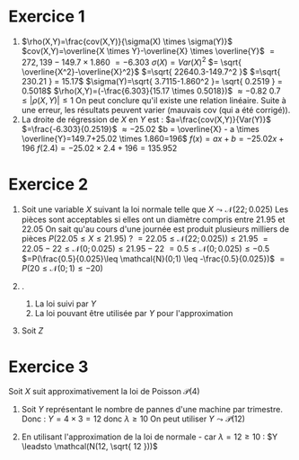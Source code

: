 # Exercice 1

1) $\rho(X,Y)=\frac{cov(X,Y)}{\sigma(X) \times \sigma(Y)}$
	$cov(X,Y)=\overline{X \times Y}-\overline{X} \times \overline{Y}$
	$= 272,139 - 149.7 \times 1.860$
	$=-6.303$
	$\sigma(X)=Var(X)^2$
	$= \sqrt{ \overline{X^2}-\overline{X}^2}$
	$=\sqrt{ 22640.3-149.7^2 }$
	$=\sqrt{ 230.21 } = 15.17$
	$\sigma(Y)=\sqrt{ 3.7115-1.860^2 }= \sqrt{ 0.2519 } = 0.5018$
	$\rho(X,Y)=(-\frac{6.303}{15.17 \times 0.5018})$
	$\approx-0.82$
	$0.7 \leq | \rho(X,Y) | \leq 1$
	On peut conclure qu'il existe une relation linéaire. Suite à une erreur, les résultats peuvent varier (mauvais cov (qui a été corrigé)).
2) La droite de régression de $X$ en $Y$ est :
	$a=\frac{cov(X,Y)}{Var(Y)}$
	$=\frac{-6.303}{0.2519}$
	$\approx-25.02$
	$b = \overline{X} - a \times \overline{Y}=149.7+25.02 \times 1.860=196$
	$f(x)=ax+b=-25.02x+196$
	$f(2.4)=-25.02 \times 2.4 + 196=135.952$
# Exercice 2

1) Soit une variable $X$ suivant la loi normale telle que $X \leadsto \mathcal{N}(22; 0.025)$
	Les pièces sont acceptables si elles ont un diamètre compris entre 21.95 et 22.05
	On sait qu'au cours d'une journée est produit plusieurs milliers de pièces
	$P(22.05 \leq X \leq 21.95)$ ?
	$=22.05 \leq \mathcal{N}(22;0.025)) \leq 21.95$
	$=22.05-22 \leq \mathcal{N}(0;0.025) \leq 21.95-22$
	$=0.5 \leq \mathcal{N}(0;0.025) \leq -0.5$
	$=P(\frac{0.5}{0.025}\leq \mathcal{N}(0;1) \leq -\frac{0.5}{0.025})$
	$=P(20 \leq \mathcal{N}(0;1) \leq -20)$

2) .
	1) La loi suivi par $Y$ 
	2) La loi pouvant être utilisée par $Y$ pour l'approximation
3) Soit $Z$ 


# Exercice 3

Soit $X$ suit approximativement la loi de Poisson $\mathcal{P}(4)$
1) Soit $Y$ représentant le nombre de pannes d'une machine par trimestre.
	Donc : $Y=4 \times 3=12$ donc $\lambda\geq10$
	On peut utiliser $Y \leadsto \mathcal{P}(12)$

2) En utilisant l'approximation de la loi de normale - car $\lambda=12\geq 10$ :
	$Y \leadsto \mathcal(N(12, \sqrt{ 12 }))$